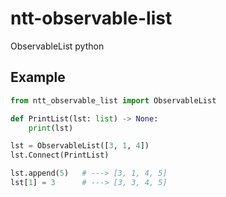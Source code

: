 # ntt-observable-list
ObservableList python

## Example

```python
from ntt_observable_list import ObservableList

def PrintList(lst: list) -> None:
    print(lst)

lst = ObservableList([3, 1, 4])
lst.Connect(PrintList)

lst.append(5)   # ---> [3, 1, 4, 5]
lst[1] = 3      # ---> [3, 3, 4, 5]
```